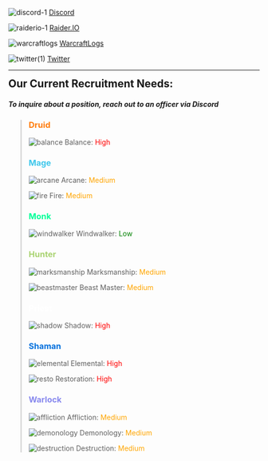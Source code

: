 ![discord-1](https://user-images.githubusercontent.com/6531393/124417398-e9b1f780-dd0d-11eb-96c6-562c6afd9c32.png) [Discord](https://discord.gg/tna)

![raiderio-1](https://user-images.githubusercontent.com/6531393/124417413-f1719c00-dd0d-11eb-9562-85c802728329.png) [Raider.IO](https://raider.io/tna)

![warcraftlogs](https://user-images.githubusercontent.com/6531393/124417760-b885f700-dd0e-11eb-9415-547ea5f4dc85.png) [WarcraftLogs](https://www.warcraftlogs.com/guild/id/582297)

![twitter(1)](https://user-images.githubusercontent.com/6531393/124417740-b1f77f80-dd0e-11eb-8fbe-32ad30a2b047.png) [Twitter](https://twitter.com/tna_guild)

---

<h2 id="recruit-major" style="margin: 0;">Our Current Recruitment Needs:</h2>
<h5 id="recruit-minor" style="margin-bottom: 15px;">To inquire about a position, reach out to an officer via Discord</h5>

> <!--### <span style="color: #C41E3A">Death Knight</span>-->
> <!--![frost](https://user-images.githubusercontent.com/6531393/124419082-b2454a00-dd11-11eb-8f35-da276367f23c.png) Frost: <span style="color: orange">Medium</span>-->
> 
> <!--![unholy](https://user-images.githubusercontent.com/6531393/124419090-b6716780-dd11-11eb-8104-3dc6ef8854b8.png) Unholy: <span style="color: green">Low</span>-->
> 
> <!--### <span style="color: #A330C9">Demon Hunter</span>-->
> <!--![veng](https://user-images.githubusercontent.com/6531393/124419947-65627300-dd13-11eb-9ae0-5cf387c70cbb.png) Vengeance: <span style="color: orange">Medium</span>-->
>  
> ### <span style="color: #FF7C0A">Druid</span>
> ![balance](https://user-images.githubusercontent.com/6531393/124419149-d56ff980-dd11-11eb-8318-22798f2cd40d.png) Balance: <span style="color: red">High</span>
> 
> <!--![feral](https://user-images.githubusercontent.com/6531393/124419156-d9038080-dd11-11eb-8c14-4ed453078d65.png) Feral: <span style="color: orange">Medium</span>-->
> 
> <!--![guardian](https://user-images.githubusercontent.com/6531393/124419175-ddc83480-dd11-11eb-804c-25c8490e3aa7.png) Guardian: <span style="color: orange">Medium</span>-->
> 
> ### <span style="color: #3FC7EB">Mage</span>
> ![arcane](https://user-images.githubusercontent.com/6531393/124419213-ee78aa80-dd11-11eb-91f7-061f38fa8e44.png) Arcane: <span style="color: orange">Medium</span>
>
> ![fire](https://user-images.githubusercontent.com/6531393/124419214-ee78aa80-dd11-11eb-97a2-0948701e21e1.png) Fire: <span style="color: orange">Medium</span>
>
> <!--![frost](https://user-images.githubusercontent.com/6531393/124419216-ee78aa80-dd11-11eb-8805-dd7909f6fd10.png) Frost: <span style="color: green">Low</span>-->
>
> ### <span style="color: #00FF98">Monk</span>
> ![windwalker](https://user-images.githubusercontent.com/6531393/134336032-118e938a-1c29-43cd-8104-ca69794d49f4.png) Windwalker: <span style="color: green">Low</span>
> <!--![brewmaster](https://user-images.githubusercontent.com/6531393/124419267-ffc1b700-dd11-11eb-97de-30005e3ea029.png) Brewmaster: <span style="color: orange">Medium</span>-->
>
> ### <span style="color: #AAD372">Hunter</span>
> ![marksmanship](https://user-images.githubusercontent.com/6531393/129990594-52c99a16-a831-4921-97d6-cb49622f3162.jpeg) Marksmanship: <span style="color: orange">Medium</span>
>
> ![beastmaster](https://user-images.githubusercontent.com/6531393/129990549-a7ac3373-c27e-4fc8-b7ad-260ddd26abf7.jpeg) Beast Master: <span style="color: orange">Medium</span>
>
> ### <span style="color: #FFFFFF">Priest</span>
> <!--![discipline](https://user-images.githubusercontent.com/6531393/124419312-136d1d80-dd12-11eb-95f0-a9a46b84935d.png) Discipline: <span style="color: green">Low</span>-->
>
> ![shadow](https://user-images.githubusercontent.com/6531393/124419318-1700a480-dd12-11eb-8799-079c5f7fbcc8.png) Shadow: <span style="color: red">High</span>
>
> ### <span style="color: #0070DD">Shaman</span>
> ![elemental](https://user-images.githubusercontent.com/6531393/124419424-48797000-dd12-11eb-88a1-e10ee071999c.png) Elemental: <span style="color: red">High</span>
>
> ![resto](https://user-images.githubusercontent.com/6531393/134335707-03f75aac-9184-40a7-a673-7ad82a833caa.png) Restoration: <span style="color: red">High</span>
>
> ### <span style="color: #8788EE">Warlock</span>
> ![affliction](https://user-images.githubusercontent.com/6531393/124419435-4fa07e00-dd12-11eb-8243-55dcbace19bb.png) Affliction: <span style="color: orange">Medium</span>
> 
> ![demonology](https://user-images.githubusercontent.com/6531393/124419438-529b6e80-dd12-11eb-958a-ad9698b26284.png) Demonology: <span style="color: orange">Medium</span>
> 
> ![destruction](https://user-images.githubusercontent.com/6531393/124419443-56c78c00-dd12-11eb-90b7-fea78ef30780.png) Destruction: <span style="color: orange">Medium</span>

<style type="text/css">
  blockquote {
    border-left: 3px solid #DBDBDB;
  }
  section{
      margin-top: 0px;
  }
  section #title{
      margin: 0px;
  }
</style>

<script src="http://code.jquery.com/jquery-1.4.2.min.js"></script>

<script> 
    document.getElementById("header").remove();
    document.getElementsByClassName("credits left")[0].remove();
    document.getElementsByClassName("credits right")[0].remove();
    document.querySelector("#title > h1:nth-child(1)").innerHTML = '<img alt="main-logo" id="main-logo" style="display: block;margin-left: auto;margin-right: auto;width: 22%;" src="https://user-images.githubusercontent.com/6531393/134535800-7bbc384d-039d-4fa8-8e1c-48f3a26af0f2.png">';
</script>
